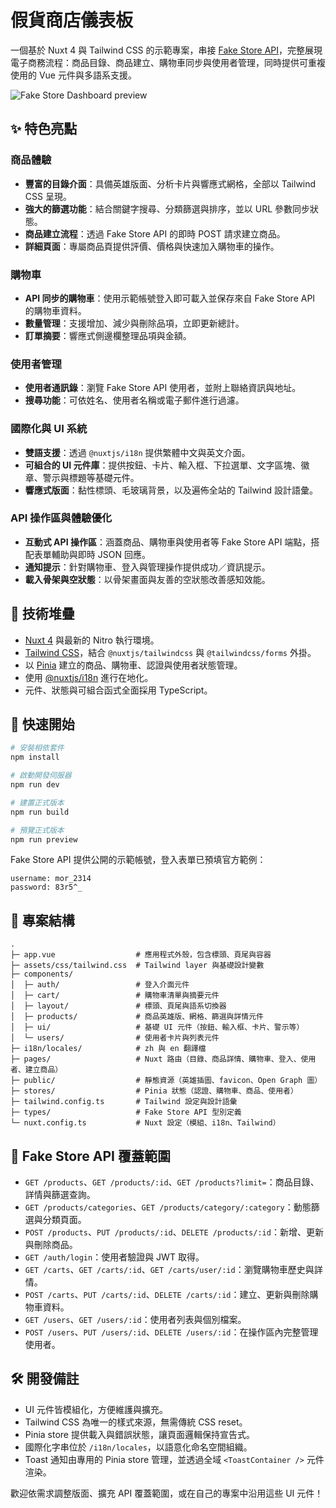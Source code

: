 # 假貨商店儀表板

一個基於 Nuxt 4 與 Tailwind CSS 的示範專案，串接 [Fake Store API](https://fakestoreapi.com/)，完整展現電子商務流程：商品目錄、商品建立、購物車同步與使用者管理，同時提供可重複使用的 Vue 元件與多語系支援。

![Fake Store Dashboard preview](https://i.imgur.com/mIOKP43.png)

## ✨ 特色亮點

### 商品體驗
- **豐富的目錄介面**：具備英雄版面、分析卡片與響應式網格，全部以 Tailwind CSS 呈現。
- **強大的篩選功能**：結合關鍵字搜尋、分類篩選與排序，並以 URL 參數同步狀態。
- **商品建立流程**：透過 Fake Store API 的即時 POST 請求建立商品。
- **詳細頁面**：專屬商品頁提供評價、價格與快速加入購物車的操作。

### 購物車
- **API 同步的購物車**：使用示範帳號登入即可載入並保存來自 Fake Store API 的購物車資料。
- **數量管理**：支援增加、減少與刪除品項，立即更新總計。
- **訂單摘要**：響應式側邊欄整理品項與金額。

### 使用者管理
- **使用者通訊錄**：瀏覽 Fake Store API 使用者，並附上聯絡資訊與地址。
- **搜尋功能**：可依姓名、使用者名稱或電子郵件進行過濾。

### 國際化與 UI 系統
- **雙語支援**：透過 `@nuxtjs/i18n` 提供繁體中文與英文介面。
- **可組合的 UI 元件庫**：提供按鈕、卡片、輸入框、下拉選單、文字區塊、徽章、警示與標題等基礎元件。
- **響應式版面**：黏性標頭、毛玻璃背景，以及遍佈全站的 Tailwind 設計語彙。

### API 操作區與體驗優化
- **互動式 API 操作區**：涵蓋商品、購物車與使用者等 Fake Store API 端點，搭配表單輔助與即時 JSON 回應。
- **通知提示**：針對購物車、登入與管理操作提供成功／資訊提示。
- **載入骨架與空狀態**：以骨架畫面與友善的空狀態改善感知效能。

## 🧱 技術堆疊
- [Nuxt 4](https://nuxt.com/) 與最新的 Nitro 執行環境。
- [Tailwind CSS](https://tailwindcss.com/)，結合 `@nuxtjs/tailwindcss` 與 `@tailwindcss/forms` 外掛。
- 以 [Pinia](https://pinia.vuejs.org/) 建立的商品、購物車、認證與使用者狀態管理。
- 使用 [@nuxtjs/i18n](https://i18n.nuxtjs.org/) 進行在地化。
- 元件、狀態與可組合函式全面採用 TypeScript。

## 🚀 快速開始

```bash
# 安裝相依套件
npm install

# 啟動開發伺服器
npm run dev

# 建置正式版本
npm run build

# 預覽正式版本
npm run preview
```

Fake Store API 提供公開的示範帳號，登入表單已預填官方範例：

```
username: mor_2314
password: 83r5^_
```

## 📁 專案結構

```
.
├─ app.vue                  # 應用程式外殼，包含標頭、頁尾與容器
├─ assets/css/tailwind.css  # Tailwind layer 與基礎設計變數
├─ components/
│  ├─ auth/                 # 登入介面元件
│  ├─ cart/                 # 購物車清單與摘要元件
│  ├─ layout/               # 標頭、頁尾與語系切換器
│  ├─ products/             # 商品英雄版、網格、篩選與詳情元件
│  ├─ ui/                   # 基礎 UI 元件（按鈕、輸入框、卡片、警示等）
│  └─ users/                # 使用者卡片與列表元件
├─ i18n/locales/            # zh 與 en 翻譯檔
├─ pages/                   # Nuxt 路由（目錄、商品詳情、購物車、登入、使用者、建立商品）
├─ public/                  # 靜態資源（英雄插圖、favicon、Open Graph 圖）
├─ stores/                  # Pinia 狀態（認證、購物車、商品、使用者）
├─ tailwind.config.ts       # Tailwind 設定與設計語彙
├─ types/                   # Fake Store API 型別定義
└─ nuxt.config.ts           # Nuxt 設定（模組、i18n、Tailwind）
```

## 🔌 Fake Store API 覆蓋範圍
- `GET /products`、`GET /products/:id`、`GET /products?limit=`：商品目錄、詳情與篩選查詢。
- `GET /products/categories`、`GET /products/category/:category`：動態篩選與分類頁面。
- `POST /products`、`PUT /products/:id`、`DELETE /products/:id`：新增、更新與刪除商品。
- `GET /auth/login`：使用者驗證與 JWT 取得。
- `GET /carts`、`GET /carts/:id`、`GET /carts/user/:id`：瀏覽購物車歷史與詳情。
- `POST /carts`、`PUT /carts/:id`、`DELETE /carts/:id`：建立、更新與刪除購物車資料。
- `GET /users`、`GET /users/:id`：使用者列表與個別檔案。
- `POST /users`、`PUT /users/:id`、`DELETE /users/:id`：在操作區內完整管理使用者。

## 🛠️ 開發備註
- UI 元件皆模組化，方便維護與擴充。
- Tailwind CSS 為唯一的樣式來源，無需傳統 CSS reset。
- Pinia store 提供載入與錯誤狀態，讓頁面邏輯保持宣告式。
- 國際化字串位於 `/i18n/locales`，以語意化命名空間組織。
- Toast 通知由專用的 Pinia store 管理，並透過全域 `<ToastContainer />` 元件渲染。

歡迎依需求調整版面、擴充 API 覆蓋範圍，或在自己的專案中沿用這些 UI 元件！
